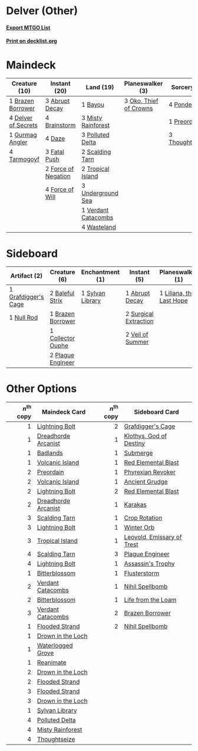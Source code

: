 # Delver (Other)

#### [Export MTGO List](../collection/Delver%20(Other)/Delver%20(Other).txt)
#### [Print on decklist.org](http://decklist.org/?deckmain=3%09Abrupt%20Decay%0A1%09Bayou%0A4%09Brainstorm%0A1%09Brazen%20Borrower%0A4%09Daze%0A4%09Delver%20of%20Secrets%0A3%09Fatal%20Push%0A2%09Force%20of%20Negation%0A4%09Force%20of%20Will%0A1%09Gurmag%20Angler%0A3%09Misty%20Rainforest%0A3%09Oko,%20Thief%20of%20Crowns%0A3%09Polluted%20Delta%0A4%09Ponder%0A1%09Preordain%0A2%09Scalding%20Tarn%0A4%09Tarmogoyf%0A3%09Thoughtseize%0A2%09Tropical%20Island%0A3%09Underground%20Sea%0A1%09Verdant%20Catacombs%0A4%09Wasteland&deckside=1%09Abrupt%20Decay%0A2%09Baleful%20Strix%0A1%09Brazen%20Borrower%0A1%09Collector%20Ouphe%0A1%09Grafdigger's%20Cage%0A1%09Liliana,%20the%20Last%20Hope%0A1%09Null%20Rod%0A2%09Plague%20Engineer%0A2%09Surgical%20Extraction%0A1%09Sylvan%20Library%0A2%09Veil%20of%20Summer)
# Maindeck

|                                        Creature (10)                                         |                                         Instant (20)                                         |                                          Land (19)                                           |                                        Planeswalker (3)                                         |                                       Sorcery (8)                                       |
|----------------------------------------------------------------------------------------------|----------------------------------------------------------------------------------------------|----------------------------------------------------------------------------------------------|-------------------------------------------------------------------------------------------------|-----------------------------------------------------------------------------------------|
|1 [Brazen Borrower](http://gatherer.wizards.com/Pages/Card/Details.aspx?multiverseid=473001)  |3 [Abrupt Decay](http://gatherer.wizards.com/Pages/Card/Details.aspx?multiverseid=456061)     |1 [Bayou](http://gatherer.wizards.com/Pages/Card/Details.aspx?multiverseid=879)               |3 [Oko, Thief of Crowns](http://gatherer.wizards.com/Pages/Card/Details.aspx?multiverseid=473159)|4 [Ponder](http://gatherer.wizards.com/Pages/Card/Details.aspx?multiverseid=451051)      |
|4 [Delver of Secrets](http://gatherer.wizards.com/Pages/Card/Details.aspx?multiverseid=226749)|4 [Brainstorm](http://gatherer.wizards.com/Pages/Card/Details.aspx?multiverseid=3897)         |3 [Misty Rainforest](http://gatherer.wizards.com/Pages/Card/Details.aspx?multiverseid=405102) |                                                                                                 |1 [Preordain](http://gatherer.wizards.com/Pages/Card/Details.aspx?multiverseid=405347)   |
|1 [Gurmag Angler](http://gatherer.wizards.com/Pages/Card/Details.aspx?multiverseid=391850)    |4 [Daze](http://gatherer.wizards.com/Pages/Card/Details.aspx?multiverseid=189255)             |3 [Polluted Delta](http://gatherer.wizards.com/Pages/Card/Details.aspx?multiverseid=405104)   |                                                                                                 |3 [Thoughtseize](http://gatherer.wizards.com/Pages/Card/Details.aspx?multiverseid=438676)|
|4 [Tarmogoyf](http://gatherer.wizards.com/Pages/Card/Details.aspx?multiverseid=136142)        |3 [Fatal Push](http://gatherer.wizards.com/Pages/Card/Details.aspx?multiverseid=423724)       |2 [Scalding Tarn](http://gatherer.wizards.com/Pages/Card/Details.aspx?multiverseid=405107)    |                                                                                                 |                                                                                         |
|                                                                                              |2 [Force of Negation](http://gatherer.wizards.com/Pages/Card/Details.aspx?multiverseid=464001)|2 [Tropical Island](http://gatherer.wizards.com/Pages/Card/Details.aspx?multiverseid=884)     |                                                                                                 |                                                                                         |
|                                                                                              |4 [Force of Will](http://gatherer.wizards.com/Pages/Card/Details.aspx?multiverseid=3107)      |3 [Underground Sea](http://gatherer.wizards.com/Pages/Card/Details.aspx?multiverseid=886)     |                                                                                                 |                                                                                         |
|                                                                                              |                                                                                              |1 [Verdant Catacombs](http://gatherer.wizards.com/Pages/Card/Details.aspx?multiverseid=405113)|                                                                                                 |                                                                                         |
|                                                                                              |                                                                                              |4 [Wasteland](http://gatherer.wizards.com/Pages/Card/Details.aspx?multiverseid=413790)        |                                                                                                 |                                                                                         |


# Sideboard

|                                         Artifact (2)                                         |                                        Creature (6)                                        |                                     Enchantment (1)                                     |                                          Instant (5)                                           |                                         Planeswalker (1)                                          |
|----------------------------------------------------------------------------------------------|--------------------------------------------------------------------------------------------|-----------------------------------------------------------------------------------------|------------------------------------------------------------------------------------------------|---------------------------------------------------------------------------------------------------|
|1 [Grafdigger's Cage](http://gatherer.wizards.com/Pages/Card/Details.aspx?multiverseid=278452)|2 [Baleful Strix](http://gatherer.wizards.com/Pages/Card/Details.aspx?multiverseid=376260)  |1 [Sylvan Library](http://gatherer.wizards.com/Pages/Card/Details.aspx?multiverseid=2240)|1 [Abrupt Decay](http://gatherer.wizards.com/Pages/Card/Details.aspx?multiverseid=456061)       |1 [Liliana, the Last Hope](http://gatherer.wizards.com/Pages/Card/Details.aspx?multiverseid=414388)|
|1 [Null Rod](http://gatherer.wizards.com/Pages/Card/Details.aspx?multiverseid=383034)         |1 [Brazen Borrower](http://gatherer.wizards.com/Pages/Card/Details.aspx?multiverseid=473001)|                                                                                         |2 [Surgical Extraction](http://gatherer.wizards.com/Pages/Card/Details.aspx?multiverseid=397706)|                                                                                                   |
|                                                                                              |1 [Collector Ouphe](http://gatherer.wizards.com/Pages/Card/Details.aspx?multiverseid=464107)|                                                                                         |2 [Veil of Summer](http://gatherer.wizards.com/Pages/Card/Details.aspx?multiverseid=466952)     |                                                                                                   |
|                                                                                              |2 [Plague Engineer](http://gatherer.wizards.com/Pages/Card/Details.aspx?multiverseid=464049)|                                                                                         |                                                                                                |                                                                                                   |


# Other Options

|*n*<sup>th</sup> copy|                                        Maindeck Card                                         |*n*<sup>th</sup> copy|                                           Sideboard Card                                            |
|--------------------:|----------------------------------------------------------------------------------------------|--------------------:|-----------------------------------------------------------------------------------------------------|
|                    1|[Lightning Bolt](http://gatherer.wizards.com/Pages/Card/Details.aspx?multiverseid=806)        |                    2|[Grafdigger's Cage](http://gatherer.wizards.com/Pages/Card/Details.aspx?multiverseid=278452)         |
|                    1|[Dreadhorde Arcanist](http://gatherer.wizards.com/Pages/Card/Details.aspx?multiverseid=461052)|                    1|[Klothys, God of Destiny](http://gatherer.wizards.com/Pages/Card/Details.aspx?multiverseid=476471)   |
|                    1|[Badlands](http://gatherer.wizards.com/Pages/Card/Details.aspx?multiverseid=878)              |                    1|[Submerge](http://gatherer.wizards.com/Pages/Card/Details.aspx?multiverseid=21296)                   |
|                    1|[Volcanic Island](http://gatherer.wizards.com/Pages/Card/Details.aspx?multiverseid=887)       |                    1|[Red Elemental Blast](http://gatherer.wizards.com/Pages/Card/Details.aspx?multiverseid=814)          |
|                    2|[Preordain](http://gatherer.wizards.com/Pages/Card/Details.aspx?multiverseid=405347)          |                    1|[Phyrexian Revoker](http://gatherer.wizards.com/Pages/Card/Details.aspx?multiverseid=383343)         |
|                    2|[Volcanic Island](http://gatherer.wizards.com/Pages/Card/Details.aspx?multiverseid=887)       |                    1|[Ancient Grudge](http://gatherer.wizards.com/Pages/Card/Details.aspx?multiverseid=235600)            |
|                    2|[Lightning Bolt](http://gatherer.wizards.com/Pages/Card/Details.aspx?multiverseid=806)        |                    2|[Red Elemental Blast](http://gatherer.wizards.com/Pages/Card/Details.aspx?multiverseid=814)          |
|                    2|[Dreadhorde Arcanist](http://gatherer.wizards.com/Pages/Card/Details.aspx?multiverseid=461052)|                    1|[Karakas](http://gatherer.wizards.com/Pages/Card/Details.aspx?multiverseid=413782)                   |
|                    3|[Scalding Tarn](http://gatherer.wizards.com/Pages/Card/Details.aspx?multiverseid=405107)      |                    1|[Crop Rotation](http://gatherer.wizards.com/Pages/Card/Details.aspx?multiverseid=417430)             |
|                    3|[Lightning Bolt](http://gatherer.wizards.com/Pages/Card/Details.aspx?multiverseid=806)        |                    1|[Winter Orb](http://gatherer.wizards.com/Pages/Card/Details.aspx?multiverseid=643)                   |
|                    3|[Tropical Island](http://gatherer.wizards.com/Pages/Card/Details.aspx?multiverseid=884)       |                    1|[Leovold, Emissary of Trest](http://gatherer.wizards.com/Pages/Card/Details.aspx?multiverseid=416834)|
|                    4|[Scalding Tarn](http://gatherer.wizards.com/Pages/Card/Details.aspx?multiverseid=405107)      |                    3|[Plague Engineer](http://gatherer.wizards.com/Pages/Card/Details.aspx?multiverseid=464049)           |
|                    4|[Lightning Bolt](http://gatherer.wizards.com/Pages/Card/Details.aspx?multiverseid=806)        |                    1|[Assassin's Trophy](http://gatherer.wizards.com/Pages/Card/Details.aspx?multiverseid=452902)         |
|                    1|[Bitterblossom](http://gatherer.wizards.com/Pages/Card/Details.aspx?multiverseid=397701)      |                    1|[Flusterstorm](http://gatherer.wizards.com/Pages/Card/Details.aspx?multiverseid=228255)              |
|                    2|[Verdant Catacombs](http://gatherer.wizards.com/Pages/Card/Details.aspx?multiverseid=405113)  |                    1|[Nihil Spellbomb](http://gatherer.wizards.com/Pages/Card/Details.aspx?multiverseid=442215)           |
|                    2|[Bitterblossom](http://gatherer.wizards.com/Pages/Card/Details.aspx?multiverseid=397701)      |                    1|[Life from the Loam](http://gatherer.wizards.com/Pages/Card/Details.aspx?multiverseid=338409)        |
|                    3|[Verdant Catacombs](http://gatherer.wizards.com/Pages/Card/Details.aspx?multiverseid=405113)  |                    2|[Brazen Borrower](http://gatherer.wizards.com/Pages/Card/Details.aspx?multiverseid=473001)           |
|                    1|[Flooded Strand](http://gatherer.wizards.com/Pages/Card/Details.aspx?multiverseid=405098)     |                    2|[Nihil Spellbomb](http://gatherer.wizards.com/Pages/Card/Details.aspx?multiverseid=442215)           |
|                    1|[Drown in the Loch](http://gatherer.wizards.com/Pages/Card/Details.aspx?multiverseid=473150)  |                     |                                                                                                     |
|                    1|[Waterlogged Grove](http://gatherer.wizards.com/Pages/Card/Details.aspx?multiverseid=464198)  |                     |                                                                                                     |
|                    1|[Reanimate](http://gatherer.wizards.com/Pages/Card/Details.aspx?multiverseid=220576)          |                     |                                                                                                     |
|                    2|[Drown in the Loch](http://gatherer.wizards.com/Pages/Card/Details.aspx?multiverseid=473150)  |                     |                                                                                                     |
|                    2|[Flooded Strand](http://gatherer.wizards.com/Pages/Card/Details.aspx?multiverseid=405098)     |                     |                                                                                                     |
|                    3|[Flooded Strand](http://gatherer.wizards.com/Pages/Card/Details.aspx?multiverseid=405098)     |                     |                                                                                                     |
|                    3|[Drown in the Loch](http://gatherer.wizards.com/Pages/Card/Details.aspx?multiverseid=473150)  |                     |                                                                                                     |
|                    1|[Sylvan Library](http://gatherer.wizards.com/Pages/Card/Details.aspx?multiverseid=2240)       |                     |                                                                                                     |
|                    4|[Polluted Delta](http://gatherer.wizards.com/Pages/Card/Details.aspx?multiverseid=405104)     |                     |                                                                                                     |
|                    4|[Misty Rainforest](http://gatherer.wizards.com/Pages/Card/Details.aspx?multiverseid=405102)   |                     |                                                                                                     |
|                    4|[Thoughtseize](http://gatherer.wizards.com/Pages/Card/Details.aspx?multiverseid=438676)       |                     |                                                                                                     |

